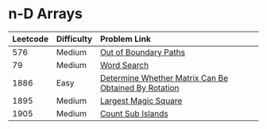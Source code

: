 # n-D Arrays



| Leetcode | Difficulty | Problem Link |
| :--- | :--- | :--- |
| 576 | Medium | [Out of Boundary Paths](../leetcode-medium/leetcode-576-out-of-boundary-paths.md) |
| 79 | Medium | [Word Search](../leetcode-medium/leetcode-79-word-search.md) |
| 1886 | Easy | [Determine Whether Matrix Can Be Obtained By Rotation](../leetcode-easy/leetcode-1886-determine-whether-matrix-can-be-obtained-by-rotation.md) |
| 1895 | Medium | [Largest Magic Square](../leetcode-medium/leetcode-1895-largest-magic-square.md) |
| 1905 | Medium | [Count Sub Islands](../leetcode-medium/leetcode-1905-count-sub-islands.md) |

